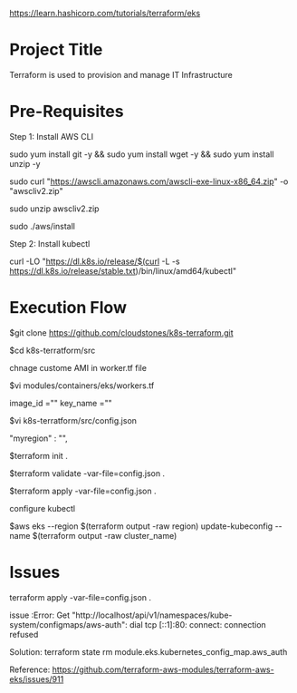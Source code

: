 https://learn.hashicorp.com/tutorials/terraform/eks

Project Title
=====================
Terraform is used to provision and manage IT Infrastructure

Pre-Requisites
============================
Step 1: Install AWS CLI

sudo yum install git -y && sudo yum install wget -y && sudo yum install unzip -y

sudo curl "https://awscli.amazonaws.com/awscli-exe-linux-x86_64.zip" -o "awscliv2.zip"

sudo unzip awscliv2.zip

sudo ./aws/install

Step 2: Install kubectl

curl -LO "https://dl.k8s.io/release/$(curl -L -s https://dl.k8s.io/release/stable.txt)/bin/linux/amd64/kubectl"


Execution Flow
=====================

$git clone https://github.com/cloudstones/k8s-terraform.git

$cd k8s-terratform/src

chnage custome AMI in worker.tf file

$vi modules/containers/eks/workers.tf

image_id =""
key_name =""

$vi k8s-terratform/src/config.json 

"myregion" : "",

$terraform init .

$terraform validate -var-file=config.json .

$terraform apply -var-file=config.json .

configure kubectl

$aws eks --region $(terraform output -raw region) update-kubeconfig --name $(terraform output -raw cluster_name)


# Issues
terraform apply -var-file=config.json .

issue :Error: Get "http://localhost/api/v1/namespaces/kube-system/configmaps/aws-auth": dial tcp [::1]:80: connect: connection refused

Solution: terraform state rm module.eks.kubernetes_config_map.aws_auth

Reference: https://github.com/terraform-aws-modules/terraform-aws-eks/issues/911


